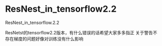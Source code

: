 # ResNest_in_tensorflow2.2
ResNest_in_tensorflow.2.2


ResNetst的tensorflow2.2版本，有什么错误的话希望大家多多指正
关于警告不存在梯度的问题好像对训练没有什么影响
